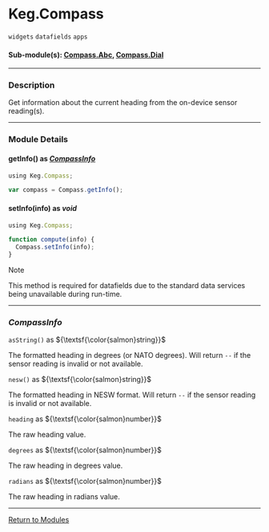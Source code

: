 # Keg.Compass

`widgets` `datafields` `apps`

#### Sub-module(s): [Compass.Abc](COMPASS.ABC.md), [Compass.Dial](COMPASS.DIAL.md)

***

### Description

Get information about the current heading from the on-device sensor reading(s).

***

### Module Details

#### getInfo() as _[CompassInfo](COMPASS.md#compassinfo)_

```js
using Keg.Compass;

var compass = Compass.getInfo();
```

#### setInfo(info) as _void_

```js
using Keg.Compass;

function compute(info) {
  Compass.setInfo(info);
}
```

> [!NOTE]
> This method is required for datafields due to the standard data services being
> unavailable during run-time.

***

### _CompassInfo_

`asString()` as ${\textsf{\color{salmon}string}}$

The formatted heading in degrees (or NATO degrees). Will return `--` if the sensor reading is invalid or not available.

`nesw()` as ${\textsf{\color{salmon}string}}$

The formatted heading in NESW format. Will return `--` if the sensor reading is invalid or not available.

`heading` as ${\textsf{\color{salmon}number}}$

The raw heading value.

`degrees` as ${\textsf{\color{salmon}number}}$

The raw heading in degrees value.

`radians` as ${\textsf{\color{salmon}number}}$

The raw heading in radians value.

***

[Return to Modules](../MODULES.md)
